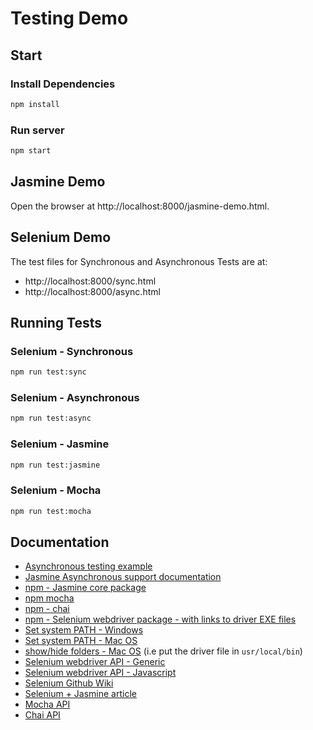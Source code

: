 # Testing Demo

## Start

### Install Dependencies
```bash
npm install
```

### Run server
```bash
npm start
```

## Jasmine Demo
Open the browser at http://localhost:8000/jasmine-demo.html.

## Selenium Demo
The test files for Synchronous and Asynchronous Tests are at:
* http://localhost:8000/sync.html
* http://localhost:8000/async.html

## Running Tests
### Selenium - Synchronous
```bash
npm run test:sync
```
### Selenium - Asynchronous
```bash
npm run test:async
```
### Selenium - Jasmine
```bash
npm run test:jasmine
```
### Selenium - Mocha
```bash
npm run test:mocha
```

## Documentation
* [Asynchronous testing example](http://jsbin.com/jekovakadu)
* [Jasmine Asynchronous support documentation](https://jasmine.github.io/2.4/introduction.html#section-Asynchronous_Support)
* [npm - Jasmine core package](https://www.npmjs.com/package/jasmine)
* [npm mocha](https://www.npmjs.com/package/mocha)
* [npm - chai](https://www.npmjs.com/package/chai)
* [npm - Selenium webdriver package - with links to driver EXE files](https://www.npmjs.com/package/selenium-webdriver)
* [Set system PATH - Windows](https://www.java.com/en/download/help/path.xml)
* [Set system PATH - Mac OS](https://coolestguidesontheplanet.com/add-shell-path-osx/)
* [show/hide folders - Mac OS](https://coolestguidesontheplanet.com/show-hidden-library-and-user-library-folder-in-osx/) (i.e put the driver file in `usr/local/bin`)
* [Selenium webdriver API - Generic](http://www.seleniumhq.org/docs/03_webdriver.jsp)
* [Selenium webdriver API - Javascript](http://seleniumhq.github.io/selenium/docs/api/javascript/module/selenium-webdriver/ie_exports_Driver.html)
* [Selenium Github Wiki](https://github.com/SeleniumHQ/selenium/wiki/WebDriverJs)
* [Selenium + Jasmine article](http://engineering.wingify.com/posts/e2e-testing-with-webdriverjs-jasmine/)
* [Mocha API](https://mochajs.org/)
* [Chai API](http://chaijs.com/api/)
